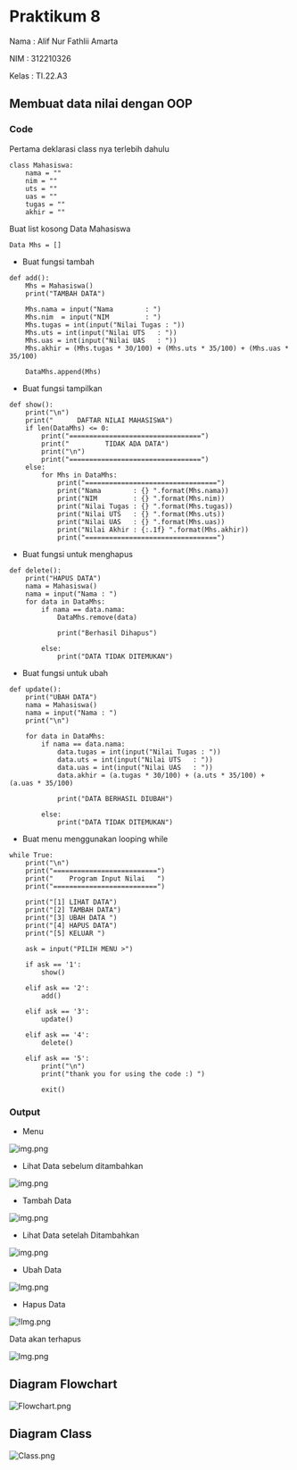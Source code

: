 # Praktikum 8
Nama : Alif Nur Fathlii Amarta

NIM : 312210326

Kelas : TI.22.A3 
## Membuat data nilai dengan OOP

### Code

Pertama deklarasi class nya terlebih dahulu

```
class Mahasiswa:
    nama = ""
    nim = ""
    uts = ""
    uas = ""
    tugas = ""
    akhir = ""

```

Buat list kosong Data Mahasiswa

    Data Mhs = []

- Buat fungsi tambah
```
def add():
    Mhs = Mahasiswa()
    print("TAMBAH DATA")

    Mhs.nama = input("Nama        : ")
    Mhs.nim  = input("NIM         : ")
    Mhs.tugas = int(input("Nilai Tugas : "))
    Mhs.uts = int(input("Nilai UTS   : "))
    Mhs.uas = int(input("Nilai UAS   : "))
    Mhs.akhir = (Mhs.tugas * 30/100) + (Mhs.uts * 35/100) + (Mhs.uas * 35/100)

    DataMhs.append(Mhs)
```

- Buat fungsi tampilkan

```
def show():
    print("\n")
    print("      DAFTAR NILAI MAHASISWA")
    if len(DataMhs) <= 0:
        print("=================================")
        print("         TIDAK ADA DATA")
        print("\n")
        print("=================================")
    else:
        for Mhs in DataMhs:
            print("=================================")
            print("Nama        : {} ".format(Mhs.nama))
            print("NIM         : {} ".format(Mhs.nim))
            print("Nilai Tugas : {} ".format(Mhs.tugas))
            print("Nilai UTS   : {} ".format(Mhs.uts))
            print("Nilai UAS   : {} ".format(Mhs.uas))
            print("Nilai Akhir : {:.1f} ".format(Mhs.akhir))
            print("=================================")
```

- Buat fungsi untuk menghapus
```
def delete():
    print("HAPUS DATA")
    nama = Mahasiswa()
    nama = input("Nama : ")
    for data in DataMhs:
        if nama == data.nama:
            DataMhs.remove(data)

            print("Berhasil Dihapus")
    
        else:
            print("DATA TIDAK DITEMUKAN")
```

- Buat fungsi untuk ubah
```
def update():
    print("UBAH DATA")
    nama = Mahasiswa()
    nama = input("Nama : ")
    print("\n")

    for data in DataMhs:
        if nama == data.nama:
            data.tugas = int(input("Nilai Tugas : "))
            data.uts = int(input("Nilai UTS   : "))
            data.uas = int(input("Nilai UAS   : "))
            data.akhir = (a.tugas * 30/100) + (a.uts * 35/100) + (a.uas * 35/100)

            print("DATA BERHASIL DIUBAH")

        else:
            print("DATA TIDAK DITEMUKAN")
```

- Buat menu menggunakan looping while
```
while True:
    print("\n")
    print("==========================")
    print("    Program Input Nilai   ")
    print("==========================")

    print("[1] LIHAT DATA")
    print("[2] TAMBAH DATA")
    print("[3] UBAH DATA ")
    print("[4] HAPUS DATA")
    print("[5] KELUAR ")

    ask = input("PILIH MENU >")

    if ask == '1':
        show()

    elif ask == '2':
        add()
    
    elif ask == '3':
        update()
    
    elif ask == '4':
        delete()
    
    elif ask == '5':
        print("\n")
        print("thank you for using the code :) ")

        exit()
```

### Output

- Menu 

![img.png](Img/Img1.png)

- Lihat Data sebelum ditambahkan

![img.png](Img/Img2.png)

- Tambah Data

![img.png](Img/Img3.png)

- Lihat Data setelah Ditambahkan

![img.png](Img/Img4.png)

- Ubah Data 

![Img.png](Img/Img5.png)

- Hapus Data

![!Img.png](Img/Img6.png)

Data akan terhapus

![Img.png](Img/Img7.png)

## Diagram Flowchart

![Flowchart.png](Img/Flowchart.png)

## Diagram Class

![Class.png](Img/Class.png)